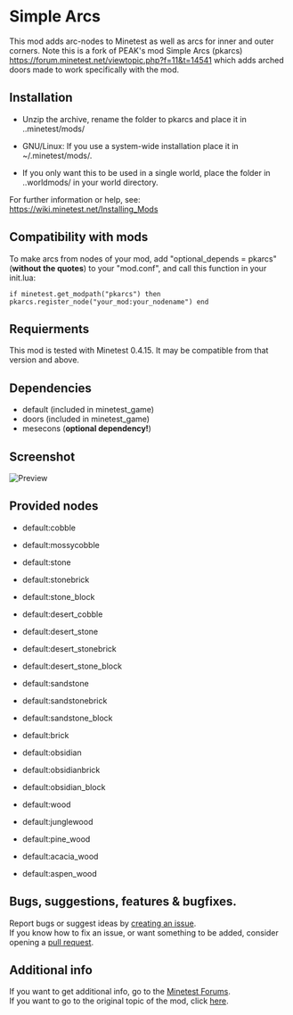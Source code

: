 # Simple Arcs
This mod adds arc-nodes to Minetest as well as arcs for inner and outer corners.
Note this is a fork of PEAK's mod Simple Arcs (pkarcs) https://forum.minetest.net/viewtopic.php?f=11&t=14541 which adds arched doors made to work specifically with the mod.

## Installation
- Unzip the archive, rename the folder to pkarcs and
place it in ..minetest/mods/

- GNU/Linux: If you use a system-wide installation place
    it in ~/.minetest/mods/.

- If you only want this to be used in a single world, place
    the folder in ..worldmods/ in your world directory.

For further information or help, see:
https://wiki.minetest.net/Installing_Mods

## Compatibility with mods
To make arcs from nodes of your mod, add "optional_depends = pkarcs" (**without the quotes**) to your "mod.conf",
and call this function in your init.lua:

`if minetest.get_modpath("pkarcs") then
	pkarcs.register_node("your_mod:your_nodename")
end`

## Requierments
This mod is tested with Minetest 0.4.15.
It may be compatible from that version and above.

## Dependencies
- default (included in minetest_game)
- doors (included in minetest_game)
- mesecons (**optional dependency!**)

## Screenshot
![Preview](https://github.com/TumeniNodes/pkarcs/blob/master/screenshot.png)

## Provided nodes
- default:cobble

- default:mossycobble

- default:stone

- default:stonebrick

- default:stone_block

- default:desert_cobble

- default:desert_stone

- default:desert_stonebrick

- default:desert_stone_block

- default:sandstone

- default:sandstonebrick

- default:sandstone_block

- default:brick

- default:obsidian

- default:obsidianbrick

- default:obsidian_block

- default:wood

- default:junglewood

- default:pine_wood

- default:acacia_wood

- default:aspen_wood

## Bugs, suggestions, features & bugfixes.
Report bugs or suggest ideas by [creating an issue](https://github.com/TumeniNodes/pkarcs/issues/new).    
If you know how to fix an issue, or want something to be added, consider opening a [pull request](https://github.com/TumeniNodes/pkarcs/compare).

## Additional info
If you want to get additional info, go to the [Minetest Forums](https://forum.minetest.net/viewtopic.php?f=9&t=22839).    
If you want to go to the original topic of the mod, click [here](https://forum.minetest.net/viewtopic.php?f=11&t=14541).
